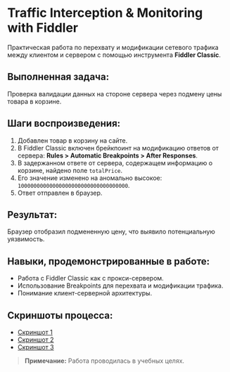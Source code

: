 # Traffic Interception & Monitoring with Fiddler

Практическая работа по перехвату и модификации сетевого трафика между клиентом и сервером с помощью инструмента **Fiddler Classic**.

## Выполненная задача:
Проверка валидации данных на стороне сервера через подмену цены товара в корзине.

## Шаги воспроизведения:
1.  Добавлен товар в корзину на сайте.
2.  В Fiddler Classic включен брейкпоинт на модификацию ответов от сервера: **Rules > Automatic Breakpoints > After Responses**.
3.  В задержанном ответе от сервера, содержащем информацию о корзине, найдено поле `totalPrice`.
4.  Его значение изменено на аномально высокое: `10000000000000000000000000000000000`.
5.  Ответ отправлен в браузер.

## Результат:
Браузер отобразил подмененную цену, что выявило потенциальную уязвимость.

## Навыки, продемонстрированные в работе:
- Работа с Fiddler Classic как с прокси-сервером.
- Использование Breakpoints для перехвата и модификации трафика.
- Понимание клиент-серверной архитектуры.

## Скриншоты процесса:
- [Скриншот 1](screenshots/scrin1.png)
- [Скриншот 2](screenshots/scrin2.png)
- [Скриншот 3](screenshots/scrin3.png)

> **Примечание:** Работа проводилась в учебных целях.
